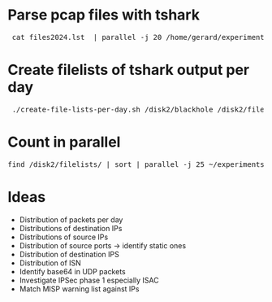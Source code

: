 #  Parse pcap files with tshark
<pre>
 cat files2024.lst  | parallel -j 20 /home/gerard/experiments/lunog/overview/proc.sh {}
</pre>
# Create filelists of tshark output per day
<pre>
 ./create-file-lists-per-day.sh /disk2/blackhole /disk2/filelists/
</pre>
# Count in parallel
<pre>
find /disk2/filelists/ | sort | parallel -j 25 ~/experiments/lunog/overview/basic-stats -l  {} > ~/counted-packets.dat
</pre>

# Ideas
- Distribution of  packets per day
- Distributions of destination IPs
- Distributions of source IPs
- Distribution of source ports -> identify static ones
- Distribution of destination IPS
- Distribution of ISN
- Identify base64 in UDP packets
- Investigate IPSec phase 1 especially ISAC
- Match MISP warning list against IPs
